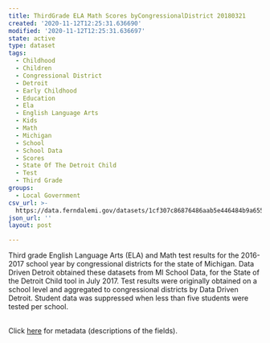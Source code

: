 ```yaml
---
title: ThirdGrade ELA Math Scores byCongressionalDistrict 20180321
created: '2020-11-12T12:25:31.636690'
modified: '2020-11-12T12:25:31.636697'
state: active
type: dataset
tags:
  - Childhood
  - Children
  - Congressional District
  - Detroit
  - Early Childhood
  - Education
  - Ela
  - English Language Arts
  - Kids
  - Math
  - Michigan
  - School
  - School Data
  - Scores
  - State Of The Detroit Child
  - Test
  - Third Grade
groups:
  - Local Government
csv_url: >-
  https://data.ferndalemi.gov/datasets/1cf307c86876486aab5e446484b9a655_0.csv?outSR=%7B%22latestWkid%22%3A4269%2C%22wkid%22%3A4269%7D
json_url: ''
layout: post

---
```

Third grade English Language Arts (ELA) and Math test results for the 2016-2017 school year by congressional districts for the state of Michigan. Data Driven Detroit obtained these datasets from MI School Data, for the State of the Detroit Child tool in July 2017. Test results were originally obtained on a school level and aggregated to congressional districts by Data Driven Detroit. Student data was suppressed when less than five students were tested per school. <div><br /></div><div>Click <a href='http://www.datadrivendetroit.org/metadata/Third_Grade_ELA_and_Math_Data_by_Congressional_Districts_20180321_Metadata.xlsx' target='_blank'>here</a> for metadata (descriptions of the fields).</div>
